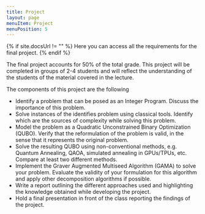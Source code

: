 ```yaml
---
title: Project
layout: page
menuItem: Project
menuPosition: 5
---
```

{% if site.docsUrl != "" %}
Here you can access all the requirements for the final project.
{% endif %}

The final project accounts for 50% of the total grade.
This project will be completed in groups of 2-4 students and will reflect the understanding of the students of the material covered in the lecture.

The components of this project are the following
- Identify a problem that can be posed as an Integer Program. Discuss the importance of this problem.
- Solve instances of the identifies problem using classical tools. Identify which are the sources of complexity while solving this problem.
- Model the problem as a Quadratic Unconstrained Binary Optimization (QUBO). Verify that the reformulation of the problem is valid, in the sense that it represents the original problem.
- Solve the resulting QUBO using non-conventional methods, e.g. Quantum Annealing, QAOA, simulated annealing in GPUs/TPUs, etc. Compare at least two different methods.
- Implement the Graver Augmented Multiseed Algorithm (GAMA) to solve your problem. Evaluate the validity of your formulation for this algorithm and apply other decomposition algorithms if possible.
- Write a report outlining the different approaches used and highlighting the knowledge obtained while developing the project.
- Hold a final presentation in front of the class reporting the findings of the project.
